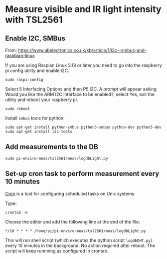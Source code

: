 # Measure visible and IR light intensity with TSL2561

## Enable I2C, SMBus
From: https://www.abelectronics.co.uk/kb/article/1/i2c--smbus-and-raspbian-linux

If you are using Raspian Linux 3.18 or later you need to go into the raspberry pi config utility and enable I2C.

```
sudo raspi-config
```

Select 5 Interfacing Options and then  P5 I2C. A prompt will appear asking Would you like the ARM I2C interface to be enabled?, select Yes, exit the utility and reboot your raspberry pi.

```
sudo reboot
```

Install `smbus` tools for python:

```
sudo apt-get install python-smbus python3-smbus python-dev python3-dev
sudo apt-get install i2c-tools
```

## Add measurements to the DB

```
sudo pi-enviro-meas/tsl2561/meas/logdbLight.py 
```

## Set-up cron task to perform measurement every 10 minutes

[Cron](https://www.raspberrypi.org/documentation/linux/usage/cron.md) is a tool for configuring scheduled tasks on Unix systems.

Type:

```
crontab -e
```

Choose the editor and add the following line at the end of the file:

```
*/10 * * * * /home/pi/pi-enviro-meas/tsl2561/meas/logdbLight.py 
```

This will run shell script (which executes the python script `logdbDHT.py`) every 10 minutes in the background. No action required after reboot. The script will keep runnning as configured in crontab.